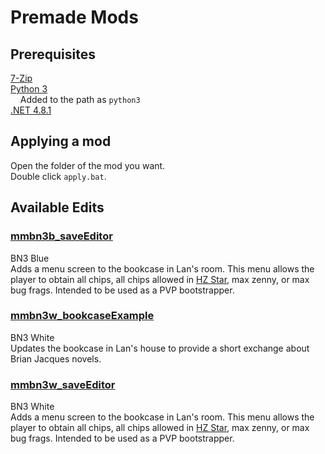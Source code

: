 # Premade Mods

## Prerequisites

[7-Zip](https://www.7-zip.org/download.html)  
[Python 3](https://www.python.org/downloads/)  
&nbsp;&nbsp;&nbsp;&nbsp;Added to the path as `python3`  
[.NET 4.8.1](https://dotnet.microsoft.com/en-us/download/dotnet-framework/net481)

## Applying a mod

Open the folder of the mod you want.  
Double click `apply.bat`.

## Available Edits

### [mmbn3b_saveEditor](./mmbn3b_saveEditor)

BN3  Blue  
Adds a menu screen to the bookcase in Lan's room. This menu allows the player to obtain all chips, all chips allowed in [HZ Star](http://kpow2.com/hz-star/rules.html), max zenny, or max bug frags. Intended to be used as a PVP bootstrapper. 

### [mmbn3w_bookcaseExample](./mmbn3w_bookcaseExample)

BN3 White  
Updates the bookcase in Lan's house to provide a short exchange about Brian Jacques novels. 

### [mmbn3w_saveEditor](./mmbn3w_saveEditor)

BN3 White  
Adds a menu screen to the bookcase in Lan's room. This menu allows the player to obtain all chips, all chips allowed in [HZ Star](http://kpow2.com/hz-star/rules.html), max zenny, or max bug frags. Intended to be used as a PVP bootstrapper. 
